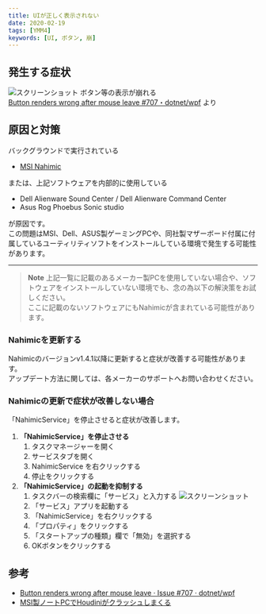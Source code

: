 ```yaml
---
title: UIが正しく表示されない
date: 2020-02-19
tags: [YMM4]
keywords: [UI, ボタン, 崩]
---
```

## 発生する症状
![スクリーンショット](uiが正しく表示されない1.png)
ボタン等の表示が崩れる  
[Button renders wrong after mouse leave #707・dotnet/wpf](https://github.com/dotnet/wpf/issues/707) より

 
## 原因と対策
バックグラウンドで実行されている

- [MSI Nahimic](https://jp.msi.com/page/nahimic)

または、上記ソフトウェアを内部的に使用している

- Dell Alienware Sound Center / Dell Alienware Command Center
- Asus Rog Phoebus Sonic studio

が原因です。  
この問題はMSI、Dell、ASUS製ゲーミングPCや、同社製マザーボード付属に付属しているユーティリティソフトをインストールしている環境で発生する可能性があります。

---

> **Note**
> 上記一覧に記載のあるメーカー製PCを使用していない場合や、ソフトウェアをインストールしていない環境でも、念の為以下の解決策をお試しください。  
> ここに記載のないソフトウェアにもNahimicが含まれている可能性があります。

### Nahimicを更新する
Nahimicのバージョンv1.4.1以降に更新すると症状が改善する可能性があります。  
アップデート方法に関しては、各メーカーのサポートへお問い合わせください。

### Nahimicの更新で症状が改善しない場合
「NahimicService」を停止させると症状が改善します。

1. **「NahimicService」を停止させる**
    1. タスクマネージャーを開く
    1. サービスタブを開く
    1. NahimicService を右クリックする
    1. 停止をクリックする
1. **「NahimicService」の起動を抑制する**
    1. タスクバーの検索欄に「サービス」と入力する
    ![スクリーンショット](uiが正しく表示されない2.png)
    1. 「サービス」アプリを起動する
    1. 「NahimicService」を右クリックする
    1. 「プロパティ」をクリックする
    1. 「スタートアップの種類」欄で「無効」を選択する
    1. OKボタンをクリックする

## 参考
- [Button renders wrong after mouse leave · Issue #707 · dotnet/wpf](https://github.com/dotnet/wpf/issues/707)
- [MSI製ノートPCでHoudiniがクラッシュしまくる](https://qiita.com/amagitakayosi/items/91650875f7dc513961b8)